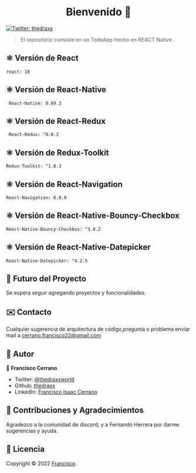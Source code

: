 <h1 align="center">Bienvenido 👋</h1>
<p>
  <a href="https://twitter.com/ThedraxxWorld" target="_blank">
    <img alt="Twitter: thedraxx" src="https://img.shields.io/twitter/follow/ThedraxxWorld.svg?style=social" />
  </a>
</p>

> El repositorio consiste en un TodoApp hecho en REACT Native .</br>

## ⚛️ Versión de React
```
react: 18
```

## ⚛️ Versión de React-Native
```
 React-Native: 0.69.3
```

## ⚛️ Versión de React-Redux
```
 React-Redux: ^8.0.2
```

## ⚛️ Versión de Redux-Toolkit
```
Redux-Toolkit: ^1.8.3
```

## ⚛️ Versión de React-Navigation
```
React-Navigation: 6.0.0
```

## ⚛️ Versión de React-Native-Bouncy-Checkbox
```
React-Native-Bouncy-Checkbox: ^3.0.2
```
## ⚛️ Versión de React-Native-Datepicker
```
React-Native-Datepicker: ^4.2.5
```
## 🔮 Futuro del Proyecto

Se espera seguir agregando proyectos y funcionalidades.

## ✉️ Contacto

Cualquier sugerencia de arquitectura de código,pregunta o problema enviar mail a cerrano.francisco22@gmail.com

## 🤔 Autor

👤 **Francisco Cerrano**

- Twitter: [@thedraxxworld](https://twitter.com/ThedraxxWorld)
- Github: [thedraxx](https://github.com/thedraxx)
- LinkedIn: [Francisco Isaac Cerrano](https://www.linkedin.com/in/cerranofrancisco/)

## 🤝 Contribuciones y Agradecimientos

Agradezco a la comunidad de discord, y a Fernando Herrera  por darme sugerencias y ayuda.

## 📝 Licencia

Copyright © 2022 [Francisco](https://github.com/thedraxx).<br />